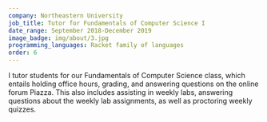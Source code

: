 ```yaml
---
company: Northeastern University
job_title: Tutor for Fundamentals of Computer Science I
date_range: September 2018-December 2019
image_badge: img/about/3.jpg
programming_languages: Racket family of languages
order: 6
---
```


I tutor students for our Fundamentals of Computer Science class, which entails holding office hours, grading, and answering questions on the online forum Piazza. This also includes assisting in weekly labs, answering questions about the weekly lab assignments, as well as proctoring weekly quizzes.
